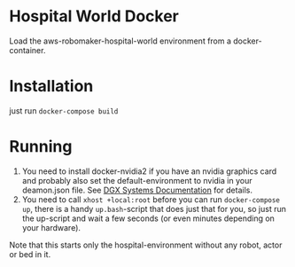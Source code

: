# Hospital World Docker
Load the aws-robomaker-hospital-world environment from a docker-container.

# Installation
just run `docker-compose build`

# Running
1. You need to install docker-nvidia2 if you have an nvidia graphics card and probably also set the default-environment to nvidia in your deamon.json file. See [DGX Systems Documentation](https://docs.nvidia.com/dgx/nvidia-container-runtime-upgrade/index.html) for details.
1. You need to call `xhost +local:root` before you can run `docker-compose up`, there is a handy `up.bash`-script that does just that for you, so just run the up-script and wait a few seconds (or even minutes depending on your hardware).

Note that this starts only the hospital-environment without any robot, actor or bed in it.